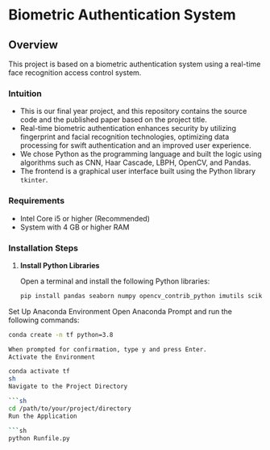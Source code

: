 # Biometric Authentication System

## Overview
This project is based on a biometric authentication system using a real-time face recognition access control system.

### Intuition
- This is our final year project, and this repository contains the source code and the published paper based on the project title.
- Real-time biometric authentication enhances security by utilizing fingerprint and facial recognition technologies, optimizing data processing for swift authentication and an improved user experience.
- We chose Python as the programming language and built the logic using algorithms such as CNN, Haar Cascade, LBPH, OpenCV, and Pandas.
- The frontend is a graphical user interface built using the Python library `tkinter`.

### Requirements
- Intel Core i5 or higher (Recommended)
- System with 4 GB or higher RAM

### Installation Steps

1. **Install Python Libraries**

   Open a terminal and install the following Python libraries:
   ```sh
   pip install pandas seaborn numpy opencv_contrib_python imutils scikit-learn pillow
Set Up Anaconda Environment
Open Anaconda Prompt and run the following commands:

```sh
conda create -n tf python=3.8

When prompted for confirmation, type y and press Enter.
Activate the Environment

conda activate tf
sh
Navigate to the Project Directory

```sh
cd /path/to/your/project/directory
Run the Application

```sh
python Runfile.py
